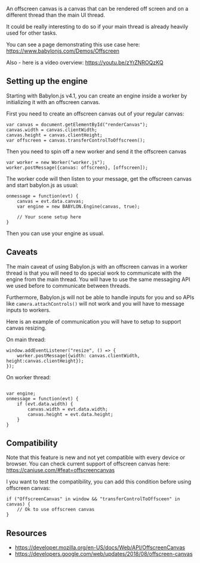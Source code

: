 An offscreen canvas is a canvas that can be rendered off screen and on a different thread than the main UI thread.

It could be really interesting to do so if your main thread is already heavily used for other tasks.

You can see a page demonstrating this use case here: https://www.babylonjs.com/Demos/Offscreen

Also - here is a video overview: https://youtu.be/zYrZNROQzKQ

## Setting up the engine
Starting with Babylon.js v4.1, you can create an engine inside a worker by initializing it with an offscreen canvas.

First you need to create an offscreen canvas out of your regular canvas:
```
var canvas = document.getElementById("renderCanvas");
canvas.width = canvas.clientWidth;
canvas.height = canvas.clientHeight;
var offscreen = canvas.transferControlToOffscreen();
```

Then you need to spin off a new worker and send it the offscreen canvas

```
var worker = new Worker("worker.js"); 
worker.postMessage({canvas: offscreen}, [offscreen]);
```

The worker code will then listen to your message, get the offscreen canvas and start babylon.js as usual:

```
onmessage = function(evt) {
    canvas = evt.data.canvas;
    var engine = new BABYLON.Engine(canvas, true);

    // Your scene setup here
}
```

Then you can use your engine as usual.

## Caveats
The main caveat of using Babylon.js with an offscreen canvas in a worker thread is that you will need to do special work to communicate with the engine from the main thread. You will have to use the same messaging API we used before to communicate between threads.

Furthermore, Babylon.js will not be able to handle inputs for you and so APIs like `camera.attachControls()` will not work and you will have to message inputs to workers.

Here is an example of communication you will have to setup to support canvas resizing.

On main thread:
```
window.addEventListener("resize", () => {
    worker.postMessage({width: canvas.clientWidth, height:canvas.clientHeight});
});
```

On worker thread:
```

var engine;
onmessage = function(evt) {
    if (evt.data.width) {
        canvas.width = evt.data.width;
        canvas.height = evt.data.height;
    }
}
```

## Compatibility

Note that this feature is new and not yet compatible with every device or browser.
You can check current support of offscreen canvas here: https://caniuse.com/#feat=offscreencanvas

I you want to test the compatibility, you can add this condition before using offscreen canvas:
```
if ("OffscreenCanvas" in window && "transferControlToOffsceen" in canvas) { 
    // Ok to use offscreen canvas
}
```

## Resources
- https://developer.mozilla.org/en-US/docs/Web/API/OffscreenCanvas
- https://developers.google.com/web/updates/2018/08/offscreen-canvas